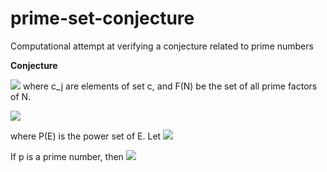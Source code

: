 # prime-set-conjecture
Computational attempt at verifying a conjecture related to prime numbers

<b>Conjecture</b>

<img src="http://latex.codecogs.com/svg.latex?Let\:\rho(c) = \prod{c_j}\:+1" border="0"/> where c_j are elements of set c, and F(N) be the set of all prime factors of N. 

<img src="http://latex.codecogs.com/svg.latex?Let\:E_i = E_{i-1} \cup \left\{z: z \in{F}(\rho(c)) \:\forall \mathnormal{c} \in{P}(E_{i-1})\right\} for\:i>1" border="0"/>

where P(E) is the power set of E. Let <img src="http://latex.codecogs.com/svg.latex?E_1 = \{2\}" border="0"/>

If p is a prime number, then <img src="http://latex.codecogs.com/svg.latex?\exists{i} \in\field{N} : p \in{E_i}}" border="0"/>
